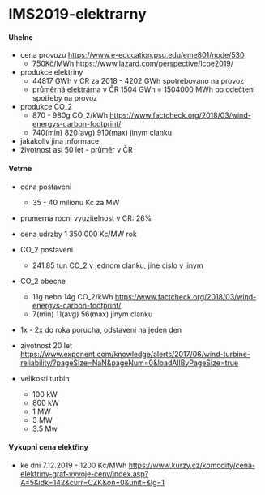 # IMS2019-elektrarny

#### Uhelne
* cena provozu https://www.e-education.psu.edu/eme801/node/530
  * 750Kč/MWh https://www.lazard.com/perspective/lcoe2019/
* produkce elektriny
  * 44817 GWh v CR za 2018 - 4202 GWh spotrebovano na provoz
  * průměrná elektrárna v ČR 1504 GWh = 1504000 MWh po odečtení spotřeby na provoz
* produkce CO_2
  * 870 - 980g CO_2/kWh https://www.factcheck.org/2018/03/wind-energys-carbon-footprint/
  * 740(min) 820(avg) 910(max) jinym clanku
* jakakoliv jina informace
 * životnost asi 50 let - průměr v ČR

#### Vetrne
* cena postaveni
  * 35 - 40 milionu Kc za MW
* prumerna rocni vyuzitelnost v CR: 26%
* cena udrzby 1 350 000 Kc/MW rok
* CO_2 postaveni
  * 241.85 tun CO_2 v jednom clanku, jine cislo v jinym
* CO_2 obecne

  * 11g nebo 14g CO_2/kWh https://www.factcheck.org/2018/03/wind-energys-carbon-footprint/
  *  7(min) 11(avg) 56(max) jinym clanku
* 1x - 2x do roka porucha, odstaveni na jeden den
* zivotnost 20 let https://www.exponent.com/knowledge/alerts/2017/06/wind-turbine-reliability/?pageSize=NaN&pageNum=0&loadAllByPageSize=true
* velikosti turbin
  * 100 kW
  * 800 kW
  * 1 MW
  * 3 MW
  * 3.5 Mw

#### Vykupní cena elektřiny
* ke dni 7.12.2019 - 1200 Kc/MWh https://www.kurzy.cz/komodity/cena-elektriny-graf-vyvoje-ceny/index.asp?A=5&idk=142&curr=CZK&on=0&unit=&lg=1

